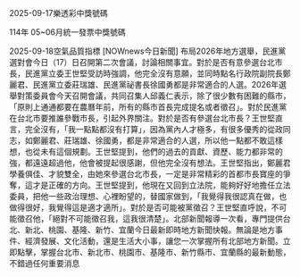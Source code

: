 
2025-09-17樂透彩中獎號碼

                                
114年 05~06月統一發票中獎號碼
                             
2025-09-18空氣品質指標
                              [NOWnews今日新聞] 布局2026年地方選舉，民進黨選對會今日（17）日召開第二次會議，討論相關事宜。對於是否有意參選台北市長，民進黨立委王世堅受訪時強調，他完全沒有意願，並同時點名行政院副院長鄭麗君、民進黨立委莊瑞雄、民進黨祕書長徐國勇都是非常適合的人選。2026年選舉對策委員會今天召開會議，共同召集人邱義仁表示，除了很少數有困難的縣市，「原則上通通都要在農曆年前，所有的縣市首長完成提名或者徵召」。對於民進黨在台北市要推誰參戰市長，引起外界關注。對於是否有參選台北市長？王世堅直言，完全沒有，「我一點點都沒有打算」，因為黨內人才極多，有很多優秀的從政同志，如鄭麗君、莊瑞雄、徐國勇，都是非常適合的人選，所以他一點都不敢這樣想，也從未有這個規劃。王世堅提到，他們的過去的貢獻、資歷、能力都非常的強，都遠遠超過他，他會被提起很感謝，但他完全沒有想法。王世堅指出，鄭麗君學養俱佳、才貌雙全，由她來參選台北市長，一定是非常精彩的首都市長寶座的爭奪，這才是正確的方向。王世堅提到，他現在又回到立法院，能夠好好地擔任立法委員，把他一些政治理想、心裡盼望的，替國家做到，「我覺得我很認真在做，也做得很好，我覺得這是適才適所」。對於是否可能被黨徵召？王世堅直呼說，不可能徵召他，「絕對不可能徵召我，這我很清楚」。北部新聞報導一次看，專門提供台北、新北、桃園、基隆、新竹、宜蘭今日最新即時地方新聞快報。無論是地方事件、經濟發展、文化活動，還是生活大小事，讓您一次掌握所有北部地方新聞。立即點擊，掌握台北市、新北市、桃園市、基隆市、新竹縣市、宜蘭縣的最新動態，不錯過任何重要消息